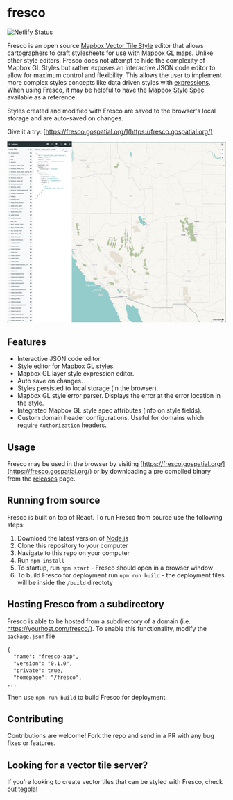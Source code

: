 # fresco

[![Netlify Status](https://api.netlify.com/api/v1/badges/edab76b2-0437-4965-9d9c-6dae8de430ee/deploy-status)](https://app.netlify.com/sites/fresco/deploys)

Fresco is an open source [Mapbox Vector Tile Style](https://docs.mapbox.com/mapbox-gl-js/style-spec) editor that allows cartographers to craft stylesheets for use with [Mapbox GL](https://docs.mapbox.com/mapbox-gl-js/api/) maps. Unlike other style editors, Fresco does not attempt to hide the complexity of Mapbox GL Styles but rather exposes an interactive JSON code editor to allow for maximum control and flexibility. This allows the user to implement more complex styles concepts like data driven styles with [expressions](https://docs.mapbox.com/help/tutorials/mapbox-gl-js-expressions/). When using Fresco, it may be helpful to have the [Mapbox Style Spec](https://docs.mapbox.com/mapbox-gl-js/style-spec/) available as a reference.

Styles created and modified with Fresco are saved to the browser's local storage and are auto-saved on changes.

Give it a try: [https://fresco.gospatial.org/](https://fresco.gospatial.org/)

![map editing screen shot](/docs/img/osm-screenshot.png)

## Features

- Interactive JSON code editor.
- Style editor for Mapbox GL styles.
- Mapbox GL layer style expression editor.
- Auto save on changes.
- Styles persisted to local storage (in the browser).
- Mapbox GL style error parser. Displays the error at the error location in the style.
- Integrated Mapbox GL style spec attributes (info on style fields).
- Custom domain header configurations. Useful for domains which require `Authorization` headers. 

## Usage

Fresco may be used in the browser by visiting [https://fresco.gospatial.org/](https://fresco.gospatial.org/) or by downloading a pre compiled binary from the [releases](https://github.com/go-spatial/fresco/releases) page.

## Running from source

Fresco is built on top of React. To run Fresco from source use the following steps:

1. Download the latest version of [Node.js](https://nodejs.org/en/download/)
2. Clone this repository to your computer
3. Navigate to this repo on your computer
4. Run `npm install`
5. To startup, run `npm start` - Fresco should open in a browser window
6. To build Fresco for deployment run `npm run build` - the deployment files will be inside the `/build` directoty

## Hosting Fresco from a subdirectory

Fresco is able to be hosted from a subdirectory of a domain (i.e. https://yourhost.com/fresco/). To enable this functionality, modify the `package.json` file


```
{
  "name": "fresco-app",
  "version": "0.1.0",
  "private": true,
  "homepage": "/fresco",
...

```

Then use `npm run build` to build Fresco for deployment.

## Contributing

Contributions are welcome! Fork the repo and send in a PR with any bug fixes or features.

## Looking for a vector tile server?

If you're looking to create vector tiles that can be styled with Fresco, check out [tegola](https://github.com/go-spatial/tegola)!
